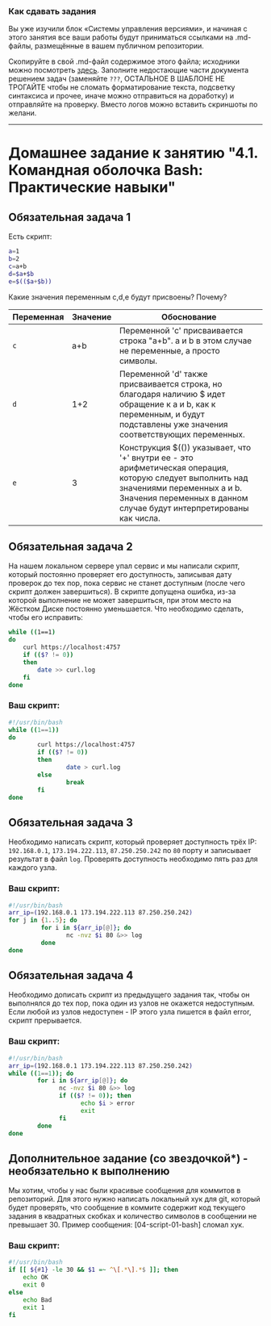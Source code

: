 ### Как сдавать задания

Вы уже изучили блок «Системы управления версиями», и начиная с этого занятия все ваши работы будут приниматься ссылками на .md-файлы, размещённые в вашем публичном репозитории.

Скопируйте в свой .md-файл содержимое этого файла; исходники можно посмотреть [здесь](https://raw.githubusercontent.com/netology-code/sysadm-homeworks/devsys10/04-script-01-bash/README.md). Заполните недостающие части документа решением задач (заменяйте `???`, ОСТАЛЬНОЕ В ШАБЛОНЕ НЕ ТРОГАЙТЕ чтобы не сломать форматирование текста, подсветку синтаксиса и прочее, иначе можно отправиться на доработку) и отправляйте на проверку. Вместо логов можно вставить скриншоты по желани.

---


# Домашнее задание к занятию "4.1. Командная оболочка Bash: Практические навыки"

## Обязательная задача 1

Есть скрипт:
```bash
a=1
b=2
c=a+b
d=$a+$b
e=$(($a+$b))
```

Какие значения переменным c,d,e будут присвоены? Почему?

| Переменная | Значение | Обоснование                                                                                                                                                                                                    |
|-----------|----------|----------------------------------------------------------------------------------------------------------------------------------------------------------------------------------------------------------------|
| `c`       | a+b      | Переменной 'с' присваивается строка "a+b". а и b в этом случае не переменные, а просто символы.                                                                                                                |
| `d`       | 1+2      | Переменной 'd' также присваивается строка, но благодаря наличию $ идет обращение к a и b, как к переменным, и будут подставлены уже значения соответствующих переменных.                                       |
| `e`       | 3        | Конструкция $(()) указывает, что '+' внутри ее - это арифметическая операция, которую следует выполнить над значениями переменных a и b. Значения переменных в данном случае будут интерпретированы как числа. |


## Обязательная задача 2
На нашем локальном сервере упал сервис и мы написали скрипт, который постоянно проверяет его доступность, записывая дату проверок до тех пор, пока сервис не станет доступным (после чего скрипт должен завершиться). В скрипте допущена ошибка, из-за которой выполнение не может завершиться, при этом место на Жёстком Диске постоянно уменьшается. Что необходимо сделать, чтобы его исправить:
```bash
while ((1==1)
do
	curl https://localhost:4757
	if (($? != 0))
	then
		date >> curl.log
	fi
done
```

### Ваш скрипт:
```bash
#!/usr/bin/bash
while ((1==1))
do
        curl https://localhost:4757
        if (($? != 0))
        then
                date > curl.log
        else
                break
        fi
done
```

## Обязательная задача 3
Необходимо написать скрипт, который проверяет доступность трёх IP: `192.168.0.1`, `173.194.222.113`, `87.250.250.242` по `80` порту и записывает результат в файл `log`. Проверять доступность необходимо пять раз для каждого узла.

### Ваш скрипт:
```bash
#!/usr/bin/bash
arr_ip=(192.168.0.1 173.194.222.113 87.250.250.242)
for j in {1..5}; do
         for i in ${arr_ip[@]}; do
                nc -nvz $i 80 &>> log 
         done
done

```

## Обязательная задача 4
Необходимо дописать скрипт из предыдущего задания так, чтобы он выполнялся до тех пор, пока один из узлов не окажется недоступным. Если любой из узлов недоступен - IP этого узла пишется в файл error, скрипт прерывается.

### Ваш скрипт:
```bash
#!/usr/bin/bash
arr_ip=(192.168.0.1 173.194.222.113 87.250.250.242)
while ((1==1)); do
        for i in ${arr_ip[@]}; do
              nc -nvz $i 80 &>> log 
              if (($? != 0)); then
                    echo $i > error
                    exit
              fi
        done
done

```

## Дополнительное задание (со звездочкой*) - необязательно к выполнению

Мы хотим, чтобы у нас были красивые сообщения для коммитов в репозиторий. Для этого нужно написать локальный хук для git, который будет проверять, что сообщение в коммите содержит код текущего задания в квадратных скобках и количество символов в сообщении не превышает 30. Пример сообщения: \[04-script-01-bash\] сломал хук.

### Ваш скрипт:
```bash
#!/usr/bin/bash
if [[ ${#1} -le 30 && $1 =~ ^\[.*\].*$ ]]; then
    echo OK
    exit 0
else
    echo Bad
    exit 1
fi

```
